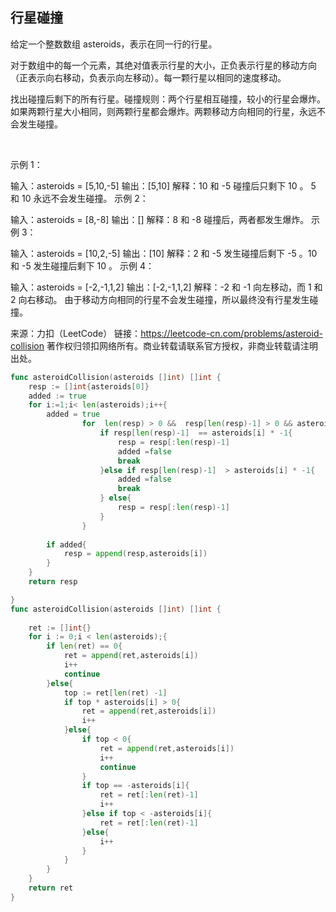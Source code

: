 ## 行星碰撞
给定一个整数数组 asteroids，表示在同一行的行星。

对于数组中的每一个元素，其绝对值表示行星的大小，正负表示行星的移动方向（正表示向右移动，负表示向左移动）。每一颗行星以相同的速度移动。

找出碰撞后剩下的所有行星。碰撞规则：两个行星相互碰撞，较小的行星会爆炸。如果两颗行星大小相同，则两颗行星都会爆炸。两颗移动方向相同的行星，永远不会发生碰撞。

 

示例 1：

输入：asteroids = [5,10,-5]
输出：[5,10]
解释：10 和 -5 碰撞后只剩下 10 。 5 和 10 永远不会发生碰撞。
示例 2：

输入：asteroids = [8,-8]
输出：[]
解释：8 和 -8 碰撞后，两者都发生爆炸。
示例 3：

输入：asteroids = [10,2,-5]
输出：[10]
解释：2 和 -5 发生碰撞后剩下 -5 。10 和 -5 发生碰撞后剩下 10 。
示例 4：

输入：asteroids = [-2,-1,1,2]
输出：[-2,-1,1,2]
解释：-2 和 -1 向左移动，而 1 和 2 向右移动。 由于移动方向相同的行星不会发生碰撞，所以最终没有行星发生碰撞。 
 

来源：力扣（LeetCode）
链接：https://leetcode-cn.com/problems/asteroid-collision
著作权归领扣网络所有。商业转载请联系官方授权，非商业转载请注明出处。
```go
func asteroidCollision(asteroids []int) []int {
    resp := []int{asteroids[0]}
    added := true
    for i:=1;i< len(asteroids);i++{
        added = true 
                for  len(resp) > 0 &&  resp[len(resp)-1] > 0 && asteroids[i] < 0{                
                    if resp[len(resp)-1]  == asteroids[i] * -1{
                        resp = resp[:len(resp)-1]
                        added =false
                        break
                    }else if resp[len(resp)-1]  > asteroids[i] * -1{
                        added =false
                        break
                    } else{
                        resp = resp[:len(resp)-1]    
                    }
                }
                
        if added{
            resp = append(resp,asteroids[i])
        }
    }
    return resp

}
func asteroidCollision(asteroids []int) []int {
    
    ret := []int{}
    for i := 0;i < len(asteroids);{
        if len(ret) == 0{
            ret = append(ret,asteroids[i])
            i++
            continue
        }else{
            top := ret[len(ret) -1]
            if top * asteroids[i] > 0{
                ret = append(ret,asteroids[i])
                i++
            }else{
                if top < 0{
                    ret = append(ret,asteroids[i])
                    i++
                    continue
                }
                if top == -asteroids[i]{
                    ret = ret[:len(ret)-1]
                    i++
                }else if top < -asteroids[i]{
                    ret = ret[:len(ret)-1]
                }else{
                    i++
                }
            }
        }
    }
    return ret
}


```
